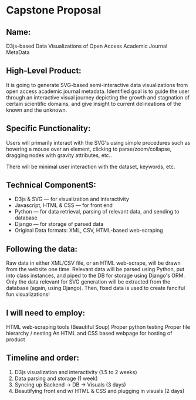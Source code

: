 # Capstone Proposal

## Name:

D3js-based Data Visualizations of Open Access Academic Journal MetaData


## High-Level Product:

It is going to generate SVG-based semi-interactive data visualizations from open access academic journal metadata. Identified goal is to guide the user through an interactive visual journey depicting the growth and stagnation of certain scientific domains, and give insight to current delineations of the known and the unknown.


## Specific Functionality:

Users will primarily interact with the SVG's using simple procedures such as hovering a mouse over an element, clicking to parse/zoom/collapse, dragging nodes with gravity attributes, etc.. 

There will be minimal user interaction with the dataset, keywords, etc.


## Technical ComponentS:

* D3js & SVG — for visualization and interactivity
* Javascript, HTML & CSS — for front end
* Python — for data retrieval, parsing of relevant data, and sending to database
* Django — for storage of parsed data
* Original Data formats: XML, CSV, HTML-based web-scraping



## Following the data:

Raw data in either XML/CSV file, or an HTML web-scrape, will be drawn from the website one time. Relevant data will be parsed using Python, put into class instances, and piped to the DB for storage using Django's ORM. Only the data relevant for SVG generation will be extracted from the database (again, using Django). Then, fixed data is used to create fanciful fun visualizations!


## I will need to employ:
HTML web-scraping tools (Beautiful Soup)
Proper python testing
Proper file hierarchy / nesting
An HTML and CSS based webpage for hosting of product




## Timeline and order:

1. D3js visualization and interactivity (1.5 to 2 weeks)
2. Data parsing and storage (1 week)
3. Syncing up Backend → DB → Visuals (3 days)
4. Beautifying front end w/ HTML & CSS and plugging in visuals (2 days)

